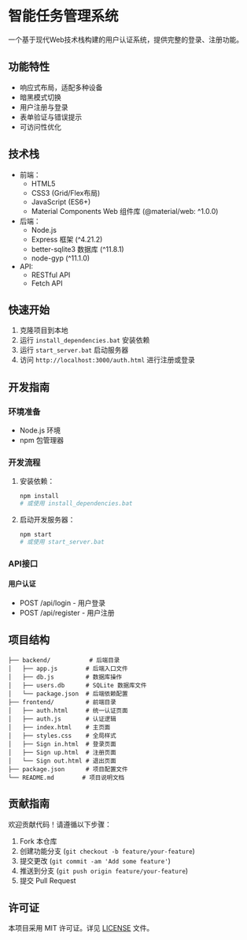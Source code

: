 # 智能任务管理系统

一个基于现代Web技术栈构建的用户认证系统，提供完整的登录、注册功能。

## 功能特性

- 响应式布局，适配多种设备
- 暗黑模式切换
- 用户注册与登录
- 表单验证与错误提示
- 可访问性优化

## 技术栈

- 前端：
  - HTML5
  - CSS3 (Grid/Flex布局)
  - JavaScript (ES6+)
  - Material Components Web 组件库 (@material/web: ^1.0.0)
- 后端：
  - Node.js
  - Express 框架 (^4.21.2)
  - better-sqlite3 数据库 (^11.8.1)
  - node-gyp (^11.1.0)
- API:
  - RESTful API
  - Fetch API

## 快速开始

1. 克隆项目到本地
2. 运行 `install_dependencies.bat` 安装依赖
3. 运行 `start_server.bat` 启动服务器
4. 访问 `http://localhost:3000/auth.html` 进行注册或登录

## 开发指南

### 环境准备
- Node.js 环境
- npm 包管理器

### 开发流程
1. 安装依赖：
   ```bash
   npm install
   # 或使用 install_dependencies.bat
   ```

2. 启动开发服务器：
   ```bash
   npm start
   # 或使用 start_server.bat
   ```

### API接口

#### 用户认证
- POST /api/login - 用户登录
- POST /api/register - 用户注册

## 项目结构

```
├── backend/           # 后端目录
│   ├── app.js        # 后端入口文件
│   ├── db.js         # 数据库操作
│   ├── users.db      # SQLite 数据库文件
│   └── package.json  # 后端依赖配置
├── frontend/         # 前端目录
│   ├── auth.html     # 统一认证页面
│   ├── auth.js       # 认证逻辑
│   ├── index.html    # 主页面
│   ├── styles.css    # 全局样式
│   ├── Sign in.html  # 登录页面
│   ├── Sign up.html  # 注册页面
│   └── Sign out.html # 退出页面
├── package.json      # 项目配置文件
└── README.md        # 项目说明文档
```

## 贡献指南

欢迎贡献代码！请遵循以下步骤：

1. Fork 本仓库
2. 创建功能分支 (`git checkout -b feature/your-feature`)
3. 提交更改 (`git commit -am 'Add some feature'`)
4. 推送到分支 (`git push origin feature/your-feature`)
5. 提交 Pull Request

## 许可证

本项目采用 MIT 许可证。详见 [LICENSE](LICENSE) 文件。